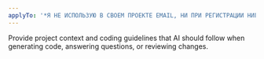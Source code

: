 ```yaml
---
applyTo: '*Я НЕ ИСПОЛЬЗУЮ В СВОЕМ ПРОЕКТЕ EMAIL, НИ ПРИ РЕГИСТРАЦИИ НИГДЕ ВООБЩЕ МНЕ ЭТО НЕ НУЖНО. EMAIL ВО ВСЕХ ЕГО ВИДАХ НЕ ДОЛЖЕН ИСПОЛЬЗОВАТЬСЯ В ЭТОМ ПРОЕКТЕ*'
---
```

Provide project context and coding guidelines that AI should follow when generating code, answering questions, or reviewing changes.